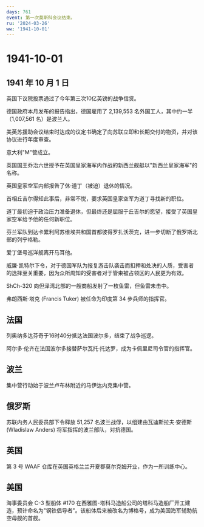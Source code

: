 ```yaml
---
days: 761
event: 第一次莫斯科会议结束。
ru: '2024-03-26'
ww: '1941-10-01'
---
```


# 1941-10-01

## 1941 年 10 月 1 日

英国下议院投票通过了今年第三次10亿英镑的战争信贷。

德国政府本月发布的报告指出，德国雇用了 2,139,553
名外国工人，其中约一半（1,007,561 名）是波兰人。

美英苏援助会议结束时达成的议定书确定了向苏联立即和长期交付的物资，并对该协议进行年度审查。

意大利"M"营成立。

英国国王乔治六世授予在英国皇家海军内作战的新西兰舰艇以"新西兰皇家海军"的名称。

英国皇家空军内部报告了休·道丁（被迫）退休的情况。

首相丘吉尔得知此事后，非常不悦，要求英国皇家空军为道丁寻找新的职位。

道丁最初迫于政治压力准备退休，但最终还是屈服于丘吉尔的愿望，接受了英国皇家空军给予他的任何新职位。

芬兰军队到达卡累利阿苏维埃共和国首都彼得罗扎沃茨克，进一步切断了俄罗斯北部的列宁格勒。

爱丁堡号巡洋舰离开马耳他。

威廉·凯特尔下令，对于德国军队为报复游击队袭击而扣押和处决的人质，受害者的选择至关重要，因为众所周知的受害者对于管束被占领区的人民更为有效。

ShCh-320 向但泽湾北部的一艘商船发射了一枚鱼雷，但鱼雷未击中。

弗朗西斯·塔克 (Francis Tuker) 被任命为印度第 34 步兵师的指挥官。

## 法国

列奥纳多达芬奇于16时40分抵达法国波尔多，结束了战争巡逻。

阿尔多·伦齐在法国波尔多接替萨尔瓦托·托达罗，成为卡佩里尼司令官的指挥官。

## 波兰

集中营行动始于波兰卢布林附近的马伊达内克集中营。

## 俄罗斯

苏联内务人民委员部下令释放 51,257 名波兰战俘，以组建由瓦迪斯拉夫·安德斯
(Wladislaw Anders) 将军指挥的波兰部队，对抗德国。

## 英国

第 3 号 WAAF 仓库在英国英格兰兰开夏郡莫尔克姆开业，作为一所训练中心。

## 美国

海事委员会 C-3 型船体 #170
在西雅图-塔科马造船公司的塔科马造船厂开工建造，预计命名为"钢铁倡导者"。该船体后来被改名为博格号，成为美国海军辅助航空母舰的首舰。